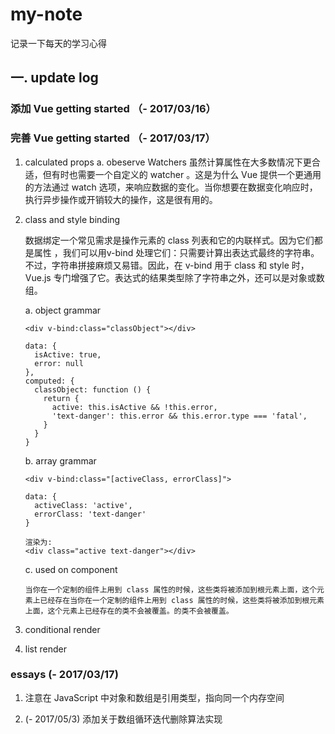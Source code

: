 # my-note
记录一下每天的学习心得

## 一. update log    

### 添加 Vue getting started （- 2017/03/16）


### 完善 Vue getting started （- 2017/03/17）
1. calculated props
    a. obeserve Watchers
        虽然计算属性在大多数情况下更合适，但有时也需要一个自定义的 watcher 。这是为什么 Vue 提供一个更通用的方法通过 watch 选项，来响应数据的变化。当你想要在数据变化响应时，执行异步操作或开销较大的操作，这是很有用的。

2. class and style binding

    数据绑定一个常见需求是操作元素的 class 列表和它的内联样式。因为它们都是属性 ，我们可以用v-bind 处理它们：只需要计算出表达式最终的字符串。不过，字符串拼接麻烦又易错。因此，在 v-bind 用于 class 和 style 时， Vue.js 专门增强了它。表达式的结果类型除了字符串之外，还可以是对象或数组。

    a. object grammar

    ```
    <div v-bind:class="classObject"></div>

    data: {
      isActive: true,
      error: null
    },
    computed: {
      classObject: function () {
        return {
          active: this.isActive && !this.error,
          'text-danger': this.error && this.error.type === 'fatal',
        }
      }
    }
    ```
    b. array grammar
    
    ```
    <div v-bind:class="[activeClass, errorClass]">

    data: {
      activeClass: 'active',
      errorClass: 'text-danger'
    }

    渲染为:
    <div class="active text-danger"></div>
    ```
    c. used on component
    ```
    当你在一个定制的组件上用到 class 属性的时候，这些类将被添加到根元素上面，这个元素上已经存在当你在一个定制的组件上用到 class 属性的时候，这些类将被添加到根元素上面，这个元素上已经存在的类不会被覆盖。的类不会被覆盖。
    ```
3. conditional render
4. list render

### essays (- 2017/03/17)
1. 注意在 JavaScript 中对象和数组是引用类型，指向同一个内存空间

2. (- 2017/05/3)
添加关于数组循环迭代删除算法实现


